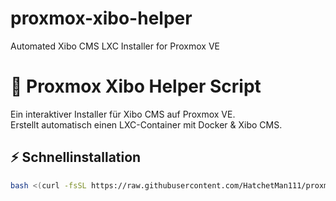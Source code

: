 # proxmox-xibo-helper
Automated Xibo CMS LXC Installer for Proxmox VE
# 🧩 Proxmox Xibo Helper Script

Ein interaktiver Installer für Xibo CMS auf Proxmox VE.  
Erstellt automatisch einen LXC-Container mit Docker & Xibo CMS.

## ⚡ Schnellinstallation
```bash
bash <(curl -fsSL https://raw.githubusercontent.com/HatchetMan111/proxmox-xibo-helper/main/xibo-proxmox-helper.sh)
